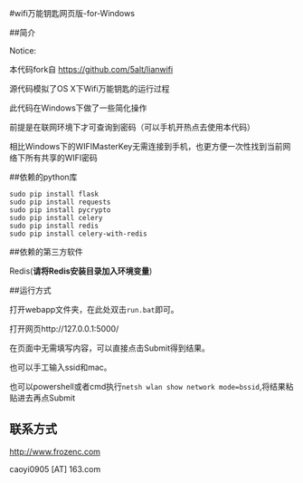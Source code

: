 #wifi万能钥匙网页版-for-Windows

##简介

Notice:

本代码fork自 https://github.com/5alt/lianwifi

源代码模拟了OS X下Wifi万能钥匙的运行过程

此代码在Windows下做了一些简化操作

前提是在联网环境下才可查询到密码（可以手机开热点去使用本代码）

相比Windows下的WIFIMasterKey无需连接到手机，也更方便一次性找到当前网络下所有共享的WIFI密码

##依赖的python库

```
sudo pip install flask
sudo pip install requests
sudo pip install pycrypto
sudo pip install celery
sudo pip install redis
sudo pip install celery-with-redis
```

##依赖的第三方软件

Redis(**请将Redis安装目录加入环境变量**)

##运行方式

打开webapp文件夹，在此处双击`run.bat`即可。

打开网页http://127.0.0.1:5000/

在页面中无需填写内容，可以直接点击Submit得到结果。

也可以手工输入ssid和mac。

也可以powershell或者cmd执行`netsh wlan show network mode=bssid`,将结果粘贴进去再点Submit

## 联系方式

http://www.frozenc.com

caoyi0905 [AT] 163.com

